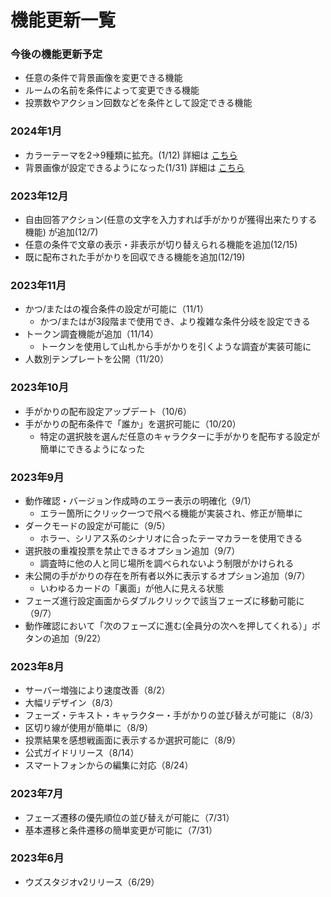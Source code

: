 # 機能更新一覧

### 今後の機能更新予定&#x20;

* 任意の条件で背景画像を変更できる機能
* ルームの名前を条件によって変更できる機能
* 投票数やアクション回数などを条件として設定できる機能



### 2024年1月

* カラーテーマを2→9種類に拡充。(1/12) 詳細は [こちら](../basic-features/bgm.md)
* 背景画像が設定できるようになった(1/31) 詳細は [こちら](../basic-features/background.md)

### 2023年12月

* 自由回答アクション(任意の文字を入力すれば手がかりが獲得出来たりする機能) が追加(12/7)
* 任意の条件で文章の表示・非表示が切り替えられる機能を追加(12/15)
* 既に配布された手がかりを回収できる機能を追加(12/19)

### 2023年11月

* かつ/またはの複合条件の設定が可能に（11/1）
  * かつ/またはが3段階まで使用でき、より複雑な条件分岐を設定できる
* トークン調査機能が追加（11/14）
  * トークンを使用して山札から手がかりを引くような調査が実装可能に
* 人数別テンプレートを公開（11/20）



### 2023年10月&#x20;

* 手がかりの配布設定アップデート（10/6）&#x20;
* 手がかりの配布条件で「誰か」を選択可能に（10/20）
  * 特定の選択肢を選んだ任意のキャラクターに手がかりを配布する設定が簡単にできるようになった



### 2023年9月

* 動作確認・バージョン作成時のエラー表示の明確化（9/1）&#x20;
  * エラー箇所にクリック一つで飛べる機能が実装され、修正が簡単に
* ダークモードの設定が可能に（9/5）&#x20;
  * ホラー、シリアス系のシナリオに合ったテーマカラーを使用できる
* 選択肢の重複投票を禁止できるオプション追加（9/7）&#x20;
  * 調査時に他の人と同じ場所を調べられないよう制限がかけられる
* 未公開の手がかりの存在を所有者以外に表示するオプション追加（9/7）&#x20;
  * いわゆるカードの「裏面」が他人に見える状態
* フェーズ進行設定画面からダブルクリックで該当フェーズに移動可能に（9/7）&#x20;
* 動作確認において「次のフェーズに進む(全員分の次へを押してくれる）」ボタンの追加（9/22）



### 2023年8月

* サーバー増強により速度改善（8/2）&#x20;
* 大幅リデザイン（8/3）&#x20;
* フェーズ・テキスト・キャラクター・手がかりの並び替えが可能に（8/3）&#x20;
* 区切り線が使用が簡単に（8/9）&#x20;
* 投票結果を感想戦画面に表示するか選択可能に（8/9）&#x20;
* 公式ガイドリリース（8/14）&#x20;
* スマートフォンからの編集に対応（8/24）



### 2023年7月

* フェーズ遷移の優先順位の並び替えが可能に（7/31）&#x20;
* 基本遷移と条件遷移の簡単変更が可能に（7/31）



### 2023年6月

* ウズスタジオv2リリース（6/29）
